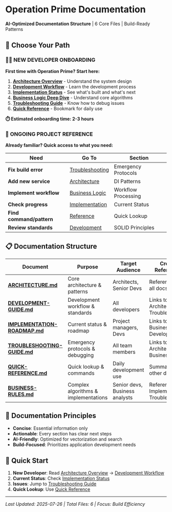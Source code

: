 # Operation Prime Documentation

**AI-Optimized Documentation Structure** | 6 Core Files | Build-Ready Patterns

## 🎯 **Choose Your Path**

### 👨‍💻 **NEW DEVELOPER ONBOARDING**
**First time with Operation Prime? Start here:**

1. **[Architecture Overview](./ARCHITECTURE.md)** - Understand the system design
2. **[Development Workflow](./DEVELOPMENT-GUIDE.md)** - Learn the development process
3. **[Implementation Status](./IMPLEMENTATION-ROADMAP.md)** - See what's built and what's next
4. **[Business Logic Deep Dive](./BUSINESS-RULES.md)** - Understand core algorithms
5. **[Troubleshooting Guide](./TROUBLESHOOTING-GUIDE.md)** - Know how to debug issues
6. **[Quick Reference](./QUICK-REFERENCE.md)** - Bookmark for daily use

**⏱️ Estimated onboarding time: 2-3 hours**

### 🔧 **ONGOING PROJECT REFERENCE**
**Already familiar? Quick access to what you need:**

| Need | Go To | Section |
|------|-------|----------|
| **Fix build error** | [Troubleshooting](./TROUBLESHOOTING-GUIDE.md) | Emergency Protocols |
| **Add new service** | [Architecture](./ARCHITECTURE.md) | DI Patterns |
| **Implement workflow** | [Business Logic](./BUSINESS-RULES.md) | Workflow Processing |
| **Check progress** | [Implementation](./IMPLEMENTATION-ROADMAP.md) | Current Status |
| **Find command/pattern** | [Reference](./QUICK-REFERENCE.md) | Quick Lookup |
| **Review standards** | [Development](./DEVELOPMENT-GUIDE.md) | SOLID Principles |

## 📋 **Documentation Structure**

| Document | Purpose | Target Audience | Cross-References |
|----------|---------|-----------------|------------------|
| **[ARCHITECTURE.md](./ARCHITECTURE.md)** | Core architecture & patterns | Architects, Senior Devs | Referenced by all docs |
| **[DEVELOPMENT-GUIDE.md](./DEVELOPMENT-GUIDE.md)** | Development workflow & standards | All developers | Links to Architecture, Troubleshooting |
| **[IMPLEMENTATION-ROADMAP.md](./IMPLEMENTATION-ROADMAP.md)** | Current status & roadmap | Project managers, Devs | Links to Business Logic, Development |
| **[TROUBLESHOOTING-GUIDE.md](./TROUBLESHOOTING-GUIDE.md)** | Emergency protocols & debugging | All team members | Links to Architecture, Business Logic |
| **[QUICK-REFERENCE.md](./QUICK-REFERENCE.md)** | Quick lookup & commands | Daily development use | Summarizes all other docs |
| **[BUSINESS-RULES.md](./BUSINESS-RULES.md)** | Complex algorithms & implementations | Senior devs, Business analysts | Referenced by Implementation, Troubleshooting |

## 🎯 Documentation Principles

- **Concise**: Essential information only
- **Actionable**: Every section has clear next steps
- **AI-Friendly**: Optimized for vectorization and search
- **Build-Focused**: Prioritizes application development needs

## 🚀 Quick Start

1. **New Developer**: Read [Architecture Overview](./ARCHITECTURE.md) → [Development Workflow](./DEVELOPMENT-GUIDE.md)
2. **Current Status**: Check [Implementation Status](./IMPLEMENTATION-ROADMAP.md)
3. **Issues**: Jump to [Troubleshooting Guide](./TROUBLESHOOTING-GUIDE.md)
4. **Quick Lookup**: Use [Quick Reference](./QUICK-REFERENCE.md)

---
*Last Updated: 2025-07-26 | Total Files: 6 | Focus: Build Efficiency*
